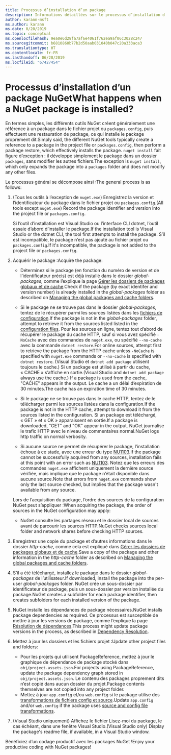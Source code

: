 ```yaml
---
title: Processus d’installation d’un package
description: Informations détaillées sur le processus d’installation d’un package
author: karann-msft
ms.author: karann
ms.date: 0/20/2019
ms.topic: conceptual
ms.openlocfilehash: 9ea0e6d28fa7af6e4061f762ea9af06c3028c247
ms.sourcegitcommit: b6810860b77b2d50aab031040b047c20a333aca3
ms.translationtype: HT
ms.contentlocale: fr-FR
ms.lasthandoff: 06/28/2019
ms.locfileid: "67427454"
---
```

# <a name="what-happens-when-a-nuget-package-is-installed"></a><span data-ttu-id="743c5-103">Processus d’installation d’un package NuGet</span><span class="sxs-lookup"><span data-stu-id="743c5-103">What happens when a NuGet package is installed?</span></span>

<span data-ttu-id="743c5-104">En termes simples, les différents outils NuGet créent généralement une référence à un package dans le fichier projet ou `packages.config`, puis effectuent une restauration de package, ce qui installe le package proprement dit.</span><span class="sxs-lookup"><span data-stu-id="743c5-104">Simply said, the different NuGet tools typically create a reference to a package in the project file or `packages.config`, then perform a package restore, which effectively installs the package.</span></span> <span data-ttu-id="743c5-105">`nuget install` fait figure d’exception : il développe simplement le package dans un dossier `packages`, sans modifier les autres fichiers.</span><span class="sxs-lookup"><span data-stu-id="743c5-105">The exception is `nuget install`, which only expands the package into a `packages` folder and does not modify any other files.</span></span>

<span data-ttu-id="743c5-106">Le processus général se décompose ainsi :</span><span class="sxs-lookup"><span data-stu-id="743c5-106">The general process is as follows:</span></span>

1. <span data-ttu-id="743c5-107">(Tous les outils à l’exception de `nuget.exe`) Enregistrez la version et l’identificateur du package dans le fichier projet ou `packages.config`.</span><span class="sxs-lookup"><span data-stu-id="743c5-107">(All tools except `nuget.exe`) Record the package identifier and version into the project file or `packages.config`.</span></span>

   <span data-ttu-id="743c5-108">Si l’outil d’installation est Visual Studio ou l’interface CLI dotnet, l’outil essaie d’abord d’installer le package.</span><span class="sxs-lookup"><span data-stu-id="743c5-108">If the installation tool is Visual Studio or the dotnet CLI, the tool first attempts to install the package.</span></span> <span data-ttu-id="743c5-109">S’il est incompatible, le package n’est pas ajouté au fichier projet ou `packages.config`.</span><span class="sxs-lookup"><span data-stu-id="743c5-109">If it's incompatible, the package is not added to the project file or `packages.config`.</span></span>

2. <span data-ttu-id="743c5-110">Acquérir le package :</span><span class="sxs-lookup"><span data-stu-id="743c5-110">Acquire the package:</span></span>
   - <span data-ttu-id="743c5-111">Déterminez si le package (en fonction du numéro de version et de l’identificateur précis) est déjà installé dans le dossier *global-packages*, comme l’explique la page [Gérer les dossiers de packages globaux et de cache](../consume-packages/managing-the-global-packages-and-cache-folders.md).</span><span class="sxs-lookup"><span data-stu-id="743c5-111">Check if the package (by exact identifer and version number) is already installed in the *global-packages* folder as described on [Managing the global packages and cache folders](../consume-packages/managing-the-global-packages-and-cache-folders.md).</span></span>

   - <span data-ttu-id="743c5-112">Si le package ne se trouve pas dans le dossier *global-packages*, tentez de le récupérer parmi les sources listées dans les [fichiers de configuration](../consume-packages/Configuring-NuGet-Behavior.md).</span><span class="sxs-lookup"><span data-stu-id="743c5-112">If the package is not in the *global-packages* folder, attempt to retrieve it from the sources listed listed in the [configuration files](../consume-packages/Configuring-NuGet-Behavior.md).</span></span> <span data-ttu-id="743c5-113">Pour les sources en ligne, tentez tout d’abord de récupérer le package du cache HTTP, sauf si vous avez spécifié `-NoCache` avec des commandes de `nuget.exe`, ou spécifié `--no-cache` avec la commande `dotnet restore`.</span><span class="sxs-lookup"><span data-stu-id="743c5-113">For online sources, attempt first to retrieve the package from the HTTP cache unless `-NoCache` is specified with `nuget.exe` commands or `--no-cache` is specified with `dotnet restore`.</span></span> <span data-ttu-id="743c5-114">(Visual Studio et `dotnet add package` utilisent toujours le cache.) Si un package est utilisé à partir du cache, « CACHE » s’affiche en sortie.</span><span class="sxs-lookup"><span data-stu-id="743c5-114">(Visual Studio and `dotnet add package` always use the cache.) If a package is used from the cache, "CACHE" appears in the output.</span></span> <span data-ttu-id="743c5-115">Le cache a un délai d’expiration de 30 minutes.</span><span class="sxs-lookup"><span data-stu-id="743c5-115">The cache has an expiration time of 30 minutes.</span></span>

   - <span data-ttu-id="743c5-116">Si le package ne se trouve pas dans le cache HTTP, tentez de le télécharger parmi les sources listées dans la configuration.</span><span class="sxs-lookup"><span data-stu-id="743c5-116">If the package is not in the HTTP cache, attempt to download it from the sources listed in the configuration.</span></span> <span data-ttu-id="743c5-117">Si un package est téléchargé, « GET » et « OK » apparaissent en sortie.</span><span class="sxs-lookup"><span data-stu-id="743c5-117">If a package is downloaded, "GET" and "OK" appear in the output.</span></span> <span data-ttu-id="743c5-118">NuGet journalise le trafic HTTP avec le niveau de commentaires normal.</span><span class="sxs-lookup"><span data-stu-id="743c5-118">NuGet logs http traffic on normal verbosity.</span></span>

   - <span data-ttu-id="743c5-119">Si aucune source ne permet de récupérer le package, l’installation échoue à ce stade, avec une erreur du type [NU1103](../reference/errors-and-warnings/NU1103.md).</span><span class="sxs-lookup"><span data-stu-id="743c5-119">If the package cannot be successfully acquired from any sources, installation fails at this point with an error such as [NU1103](../reference/errors-and-warnings/NU1103.md).</span></span> <span data-ttu-id="743c5-120">Notez que les erreurs des commandes `nuget.exe` affichent uniquement la dernière source vérifiée, mais implique que le package n’était disponible dans aucune source.</span><span class="sxs-lookup"><span data-stu-id="743c5-120">Note that errors from `nuget.exe` commands show only the last source checked, but implies that the package wasn't available from any source.</span></span>

   <span data-ttu-id="743c5-121">Lors de l’acquisition du package, l’ordre des sources de la configuration NuGet peut s’appliquer :</span><span class="sxs-lookup"><span data-stu-id="743c5-121">When acquiring the package, the order of sources in the NuGet configuration may apply:</span></span>

   - <span data-ttu-id="743c5-122">NuGet consulte les partages réseau et le dossier local de sources avant de parcourir les sources HTTP.</span><span class="sxs-lookup"><span data-stu-id="743c5-122">NuGet checks sources local folder and network shares before checking HTTP sources.</span></span>

3. <span data-ttu-id="743c5-123">Enregistrez une copie du package et d’autres informations dans le dossier *http-cache*, comme cela est expliqué dans [Gérer les dossiers de packages globaux et de cache](../consume-packages/managing-the-global-packages-and-cache-folders.md).</span><span class="sxs-lookup"><span data-stu-id="743c5-123">Save a copy of the package and other information in the *http-cache* folder as described on [Managing the global packages and cache folders](../consume-packages/managing-the-global-packages-and-cache-folders.md).</span></span>

4. <span data-ttu-id="743c5-124">S’il a été téléchargé, installez le package dans le dossier *global-packages* de l’utilisateur.</span><span class="sxs-lookup"><span data-stu-id="743c5-124">If downloaded, install the package into the per-user *global-packages* folder.</span></span> <span data-ttu-id="743c5-125">NuGet crée un sous-dossier par identificateur de package, puis un sous-dossier par version installée du package.</span><span class="sxs-lookup"><span data-stu-id="743c5-125">NuGet creates a subfolder for each package identifier, then creates subfolders for each installed version of the package.</span></span>

5. <span data-ttu-id="743c5-126">NuGet installe les dépendances de package nécessaires.</span><span class="sxs-lookup"><span data-stu-id="743c5-126">NuGet installs package dependencies as required.</span></span> <span data-ttu-id="743c5-127">Ce processus est susceptible de mettre à jour les versions de package, comme l’explique la page [Résolution de dépendances](../consume-packages/dependency-resolution.md).</span><span class="sxs-lookup"><span data-stu-id="743c5-127">This process might update package versions in the process, as described in [Dependency Resolution](../consume-packages/dependency-resolution.md).</span></span>

6. <span data-ttu-id="743c5-128">Mettez à jour les dossiers et les fichiers projet :</span><span class="sxs-lookup"><span data-stu-id="743c5-128">Update other project files and folders:</span></span>

    - <span data-ttu-id="743c5-129">Pour les projets qui utilisent PackageReference, mettez à jour le graphique de dépendance de package stocké dans `obj/project.assets.json`.</span><span class="sxs-lookup"><span data-stu-id="743c5-129">For projects using PackageReference, update the package dependency graph stored in `obj/project.assets.json`.</span></span> <span data-ttu-id="743c5-130">Le contenu des packages proprement dits n’est copié dans aucun dossier du projet.</span><span class="sxs-lookup"><span data-stu-id="743c5-130">Package contents themselves are not copied into any project folder.</span></span>
    - <span data-ttu-id="743c5-131">Mettez à jour `app.config` et/ou `web.config` si le package utilise des [transformations de fichiers config et source](../create-packages/source-and-config-file-transformations.md).</span><span class="sxs-lookup"><span data-stu-id="743c5-131">Update `app.config` and/or `web.config` if the package uses [source and config file transformations](../create-packages/source-and-config-file-transformations.md).</span></span>

7. <span data-ttu-id="743c5-132">(Visual Studio uniquement) Affichez le fichier Lisez-moi du package, le cas échéant, dans une fenêtre Visual Studio.</span><span class="sxs-lookup"><span data-stu-id="743c5-132">(Visual Studio only) Display the package's readme file, if available, in a Visual Studio window.</span></span>

<span data-ttu-id="743c5-133">Bénéficiez d’un codage productif avec les packages NuGet !</span><span class="sxs-lookup"><span data-stu-id="743c5-133">Enjoy your productive coding with NuGet packages!</span></span>
